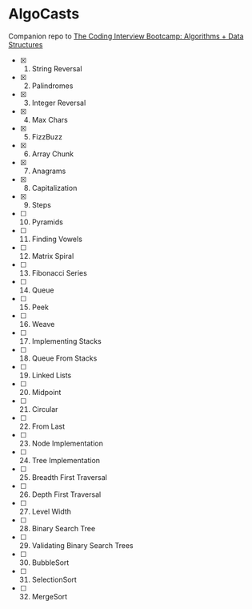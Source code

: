 # AlgoCasts

Companion repo to [The Coding Interview Bootcamp: Algorithms + Data Structures](https://www.udemy.com/course/coding-interview-bootcamp-algorithms-and-data-structure/)

- [x] 1. String Reversal
- [x] 2. Palindromes
- [x] 3. Integer Reversal
- [x] 4. Max Chars
- [x] 5. FizzBuzz
- [x] 6. Array Chunk
- [x] 7. Anagrams
- [x] 8. Capitalization
- [x] 9. Steps
- [ ] 10. Pyramids
- [ ] 11. Finding Vowels
- [ ] 12. Matrix Spiral
- [ ] 13. Fibonacci Series
- [ ] 14. Queue
- [ ] 15. Peek
- [ ] 16. Weave
- [ ] 17. Implementing Stacks
- [ ] 18. Queue From Stacks
- [ ] 19. Linked Lists
- [ ] 20. Midpoint
- [ ] 21. Circular
- [ ] 22. From Last
- [ ] 23. Node Implementation
- [ ] 24. Tree Implementation
- [ ] 25. Breadth First Traversal
- [ ] 26. Depth First Traversal
- [ ] 27. Level Width
- [ ] 28. Binary Search Tree
- [ ] 29. Validating Binary Search Trees
- [ ] 30. BubbleSort
- [ ] 31. SelectionSort
- [ ] 32. MergeSort

